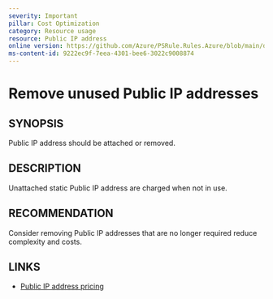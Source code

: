 ```yaml
---
severity: Important
pillar: Cost Optimization
category: Resource usage
resource: Public IP address
online version: https://github.com/Azure/PSRule.Rules.Azure/blob/main/docs/en/rules/Azure.PublicIP.IsAttached.md
ms-content-id: 9222ec9f-7eea-4301-bee6-3022c9008874
---
```


# Remove unused Public IP addresses

## SYNOPSIS

Public IP address should be attached or removed.

## DESCRIPTION

Unattached static Public IP address are charged when not in use.

## RECOMMENDATION

Consider removing Public IP addresses that are no longer required reduce complexity and costs.

## LINKS

- [Public IP address pricing](https://azure.microsoft.com/pricing/details/ip-addresses/)
